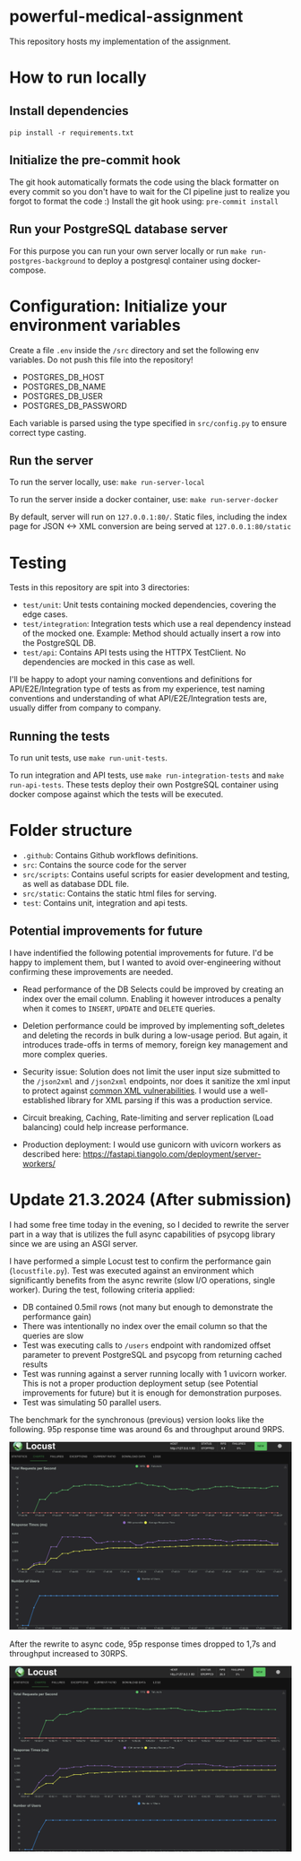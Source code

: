 # powerful-medical-assignment

This repository hosts my implementation of the assignment.

# How to run locally

## Install dependencies

`pip install -r requirements.txt`

## Initialize the pre-commit hook

The git hook automatically formats the code using the black formatter on every commit so you don't have to wait for the
CI pipeline just to realize you forgot to format the code :) Install the git hook using:
`pre-commit install `

## Run your PostgreSQL database server

For this purpose you can run your own server locally or run `make run-postgres-background` to deploy a postgresql
container using docker-compose.

# Configuration: Initialize your environment variables

Create a file `.env` inside the `/src` directory and set the following env variables. Do not push this file into the
repository!

- POSTGRES_DB_HOST
- POSTGRES_DB_NAME
- POSTGRES_DB_USER
- POSTGRES_DB_PASSWORD

Each variable is parsed using the type specified in `src/config.py` to ensure correct type casting.

## Run the server

To run the server locally, use: `make run-server-local`

To run the server inside a docker container, use: `make run-server-docker`

By default, server will run on `127.0.0.1:80/`. Static files, including the index page for JSON <-> XML conversion are
being
served at `127.0.0.1:80/static`

# Testing

Tests in this repository are spit into 3 directories:

- `test/unit`: Unit tests containing mocked dependencies, covering the edge cases.
- `test/integration`: Integration tests which use a real dependency instead of the mocked one. Example: Method should
  actually insert a row into the PostgreSQL DB.
- `test/api`: Contains API tests using the HTTPX TestClient. No dependencies are mocked in this case as well.

I'll be happy to adopt your naming conventions and definitions for API/E2E/Integration type of tests as from my
experience, test naming conventions and understanding of what API/E2E/Integration tests are, usually differ from
company to company.

## Running the tests

To run unit tests, use `make run-unit-tests`.

To run integration and API tests, use `make run-integration-tests` and ``make run-api-tests``. These tests deploy their
own PostgreSQL container using docker compose against which the tests will be executed.

# Folder structure

- `.github`: Contains Github workflows definitions.
- `src`: Contains the source code for the server
- `src/scripts`: Contains useful scripts for easier development and testing, as well as database DDL file.
- `src/static`: Contains the static html files for serving.
- `test`: Contains unit, integration and api tests.

## Potential improvements for future

I have indentified the following potential improvements for future. I'd be happy to implement them, but I wanted to
avoid over-engineering without confirming these improvements are needed.

- Read performance of the DB Selects could be improved by creating an index over the email column. Enabling it however
  introduces a penalty when it comes to `INSERT`, `UPDATE` and `DELETE` queries.

- Deletion performance could be improved by implementing soft_deletes and deleting the records in bulk during a
  low-usage period. But again, it introduces trade-offs in terms of memory, foreign key management and more complex
  queries.

- Security issue: Solution does not limit the user input size submitted to the `/json2xml` and `/json2xml` endpoints,
  nor does it sanitize the xml input to protect
  against [common XML vulnerabilities](https://cheatsheetseries.owasp.org/cheatsheets/XML_Security_Cheat_Sheet.html). I
  would use a well-established library for XML parsing if this was a production service.

- Circuit breaking, Caching, Rate-limiting and server replication (Load balancing) could help increase performance.

- Production deployment: I would use gunicorn with uvicorn workers as described
  here: https://fastapi.tiangolo.com/deployment/server-workers/

# Update 21.3.2024 (After submission)

I had some free time today in the evening, so I decided to rewrite the server part in a way that is utilizes the full
async capabilities of psycopg library since we are using an ASGI server.

I have performed a simple Locust test to confirm the performance gain (`locustfile.py`). Test was executed against an
environment which significantly benefits from the async rewrite (slow I/O operations, single worker). During the test,
following criteria applied:

- DB contained 0.5mil rows (not many but enough to demonstrate the performance gain)
- There was intentionally no index over the email column so that the queries are slow
- Test was executing calls to `/users` endpoint with randomized offset parameter to prevent PostgreSQL and psycopg from
  returning cached results
- Test was running against a server running locally with 1 uvicorn worker. This is not a proper production deployment
  setup (see Potential improvements for future) but it is enough for demonstration purposes.
- Test was simulating 50 parallel users.

The benchmark for the synchronous (previous) version looks like the following. 95p response time was around 6s and
throughput around 9RPS.

![Synchronous implementation of the server](docs/sync.png)

After the rewrite to async code, 95p response times dropped to 1,7s and throughput increased to 30RPS.

![Synchronous implementation of the server](docs/async.png)
